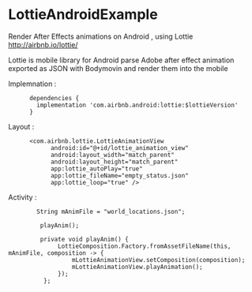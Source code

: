 # LottieAndroidExample
Render After Effects animations on Android , using Lottie http://airbnb.io/lottie/

Lottie is mobile library for Android parse Adobe after effect animation exported as JSON with Bodymovin and render them into
the mobile 


Implemnation : 

          dependencies {
            implementation 'com.airbnb.android:lottie:$lottieVersion'
          }
          
         
         
  Layout : 
  
          <com.airbnb.lottie.LottieAnimationView
                android:id="@+id/lottie_animation_view"
                android:layout_width="match_parent"
                android:layout_height="match_parent"
                app:lottie_autoPlay="true"
                app:lottie_fileName="empty_status.json"
                app:lottie_loop="true" />
  
  
  
  Activity : 
  
            String mAnimFile = "world_locations.json";

             playAnim();

             private void playAnim() {
                  LottieComposition.Factory.fromAssetFileName(this, mAnimFile, composition -> {
                      mLottieAnimationView.setComposition(composition);
                      mLottieAnimationView.playAnimation();
                  });
              };
